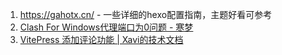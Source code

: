 1. https://gahotx.cn/   - 一些详细的hexo配置指南，主题好看可参考
2. [Clash For Windows代理端口为0问题 - 寒梦](https://siegelion.cn/2022/01/31/Clash%20For%20Windows%E4%BB%A3%E7%90%86%E7%AB%AF%E5%8F%A3%E4%B8%BA0%E9%97%AE%E9%A2%98/)
3. [VitePress 添加评论功能 \| Xavi的技术文档](https://xaviw.github.io/XaviDocs/%E5%B7%A5%E5%85%B7%E7%B3%BB%E5%88%97/VitePress%E6%90%AD%E5%BB%BA/%E6%B7%BB%E5%8A%A0%E8%AF%84%E8%AE%BA%E5%8A%9F%E8%83%BD.html)